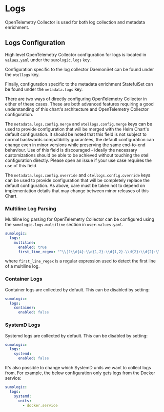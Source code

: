 # Logs

OpenTelemetry Collector is used for both log collection and metadata enrichment.

## Logs Configuration

High level OpenTelemetry Collector configuration for logs is located in [`values.yaml`][values] under the `sumologic.logs` key.

Configuration specific to the log collector DaemonSet can be found under the `otellogs` key.

Finally, configuration specific to the metadata enrichment StatefulSet can be found under the `metadata.logs` key.

There are two ways of directly configuring OpenTelemetry Collector in either of these cases. These are both advanced features requiring a
good understanding of this chart's architecture and OpenTelemetry Collector configuration.

The `metadata.logs.config.merge` and `otellogs.config.merge` keys can be used to provide configuration that will be merged with the Helm
Chart's default configuration. It should be noted that this field is not subject to normal backwards compatibility guarantees, the default
configuration can change even in minor versions while preserving the same end-to-end behaviour. Use of this field is discouraged - ideally
the necessary customizations should be able to be achieved without touching the otel configuration directly. Please open an issue if your
use case requires the use of this field.

The `metadata.logs.config.override` and `otellogs.config.override` keys can be used to provide configuration that will be completely replace
the default configuration. As above, care must be taken not to depend on implementation details that may change between minor releases of
this Chart.

### Multiline Log Parsing

Multiline log parsing for OpenTelemetry Collector can be configured using the `sumologic.logs.multiline` section in `user-values.yaml`.

```yaml
sumologic:
  logs:
    multiline:
      enabled: true
      first_line_regex: "^\\[?\\d{4}-\\d{1,2}-\\d{1,2}.\\d{2}:\\d{2}:\\d{2}"
```

where `first_line_regex` is a regular expression used to detect the first line of a multiline log.

### Container Logs

Container logs are collected by default. This can be disabled by setting:

```yaml
sumologic:
  logs:
    container:
      enabled: false
```

### SystemD Logs

Systemd logs are collected by default. This can be disabled by setting:

```yaml
sumologic:
  logs:
    systemd:
      enabled: false
```

It's also possible to change which SystemD units we want to collect logs from. For example, the below configuration only gets logs from the
Docker service:

```yaml
sumologic:
  logs:
    systemd:
      units:
        - docker.service
```

[values]: /deploy/helm/sumologic/values.yaml
